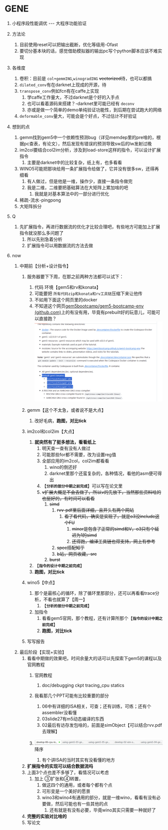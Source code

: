 <!--
 * @Author: lt 1035768203@qq.com
 * @Date: 2024-02-26 14:09:02
 * @LastEditors: lt 1035768203@qq.com
 * @LastEditTime: 2024-03-05 10:10:14
 * @FilePath: \workspace\Use\毕设\芝士\卷积库\gene\gene.md
 * @Description: 这是默认设置,请设置`customMade`, 打开koroFileHeader查看配置 进行设置: https://github.com/OBKoro1/koro1FileHeader/wiki/%E9%85%8D%E7%BD%AE
-->

# GENE

1. 小程序段性能调优 --- 大程序功能验证
2. 方法论

   1. 目前使用reset可以把输出截断，优化等级用-Ofast
   2. 要切分基本块的话，感觉借助模拟器的输出pc写个python脚本应该不难实现
3. 各维度

   1. 卷积：目前是 `col+gemmING`,`winogradING` ~~vectorized~~待，也可以都搞
   2. `dilated_conv`有在darknet上现成的开源，待
   3. `transpose_conv`例如fcn有在caffe上实现
      1. 学caffe工作量大，不过darknet是个好的入手点
      2. 也可以看着源码来搭建？-darknet里可能已经有 `deconv`
      3. 亦或是做一个简单的demo单纯验证功能性，到后期在尝试跑大的网络
   4. `deformable_conv`量大，可能会是个好点，不过估计不好验证
4. 想到的点

   1. gemm找到gem5中一个依赖性预测bug（详见memdep里的pre啥的，根据pc查表，有论文），然后发现有错误的预测导致sw后的lw发射过晚
   2. im2col要结合col2im分析，涉及到load-store这样的指令，可以设计扩展指令
      1. 主要是darknet中的比较复杂，纸上有，也多看看
   3. WINO5可能把那块给用一条扩展指令给做了，它并没有很多sw，还得再细看
      1. 有人做过，但是他是一维，操作少，直接一条指令做完
      2. 我是二维，二维要把基础算法在大矩阵上累加啥的吧
         1. 我就是对基本算法中的一部分进行优化
   4. 稀疏-流水-pingpong
   5. 大矩阵拆分
5. Q

   1. 先扩展指令，再进行数据流的优化才比较合理吧，有些地方可能加上扩展指令就没那么多问题了
      1. 所以先别急着分析
      2. 扩展指令可以用数据流的方法去做
6. now

   1. 中期前【分析+设计指令】
      1. 服务器要下下周，在那之前两种方法都可以试下：

         1. 代码 环境【gem5和rv和konata】
         2. 可能要把 `所有代码zip和konata和rv工具链`压缩下来让他传
         3. 不如用下面这个网页里的docker
         4. 不知道这个网页[gem5bootcamp/gem5-bootcamp-env (github.com)](https://github.com/gem5bootcamp/gem5-bootcamp-env)上的有没有用，毕竟有prebuilt好的玩意儿，可能可以直接跑？![1709542940223](image/gene/1709542940223.png)
      2. gemm【这个不太急，或者说不是大点】

         1. 改好毛病，**跑图，对比tick**
      3. im2col和col2im【大点】

         1. **就突然有了挺多想法，看看纸上**
            1. 明天查一查有没有人做过
            2. 可能那些for都不需要，改为设置reg值
            3. 全部应用的im2col，col2im都看看
               1. wino的倒还好
               2. darknet里那个还蛮复杂的，各种情况，看他的asm便可得出
            4. 【**`分析的部分中期之前完成`**】可以写在论文里
            5. ~~v扩展大概是不会去做了，所以v的先放下，当然那些资料啥的也挺好的，有时间可以看看~~
               1. ~~simd~~
                  1. ~~rvv-pdf里后面详细，且开头有两个网站~~
                     1. ~~看了看代码，确实是实现了，就是o3没include这个FU~~
                        1. ~~minor是包含了正常的simd和V，o3只有个延迟为1的simd~~
                        2. ~~还得跑，编译工具链也得支持，网上有参考~~
                  2. ~~spec搭配知乎~~
                  3. ~~b站，网页收藏，src~~
               2. ~~burst~~
         2. 【**`指令的设计中期之前完成`**】
         3. **跑图，对比tick**
      4. wino5【中点】

         1. 那个是最核心的循环，除了循环里那部分，还可以再看看trace分析，不看也就算了【周一】
            1. 【**`分析的部分中期之前完成`**】
         2. 加指令
            1. 看看gem5官网，那个教程，还有计算所那个【**`指令的设计中期之前完成`**】
            2. **跑图，对比tick**
      5. 写写报告
   2. 最后阶段【实现+实验】
      1. 看看中期做的效果吧，时间余量大的话可以先探索下gem5的课程以及官网教程
         1. 官网教程

            1. doc/debugging ckpt tracing_cpu statics
         2. 我看那几个PPT可能有比较重要的部分

            1. 06中有详细的ISA相关，可查；还有训练，可练；还有个assembler没看懂
            2. 03slide27有m5动态编译的东西
            3. 02最后有访存发包啥的，前面是simObject【可以结合rvv.pdf去理解】
         3. ![1709637132079](image/gene/1709637132079.png)降序

            1. 有个讲ISA的当时其实有没看懂的地方
      2. **扩展指令的实现可以结合数据流吗**
      3. 上面3个点也差不多够了，看情况可以考虑
         1. 加上 ③扩张和④转置，
            1. 做这四个的通用，或者每个都有个点
            2. 可形变是一个美好的愿景
            3. wino3和wino4有通用的部分，就是一维wino，看看有没有必要做，然后可能也有一些其他的点
               1. 还有就是有没有必要，毕竟wino其实只需要一种就好了
      4. **完整的实验对比啥的**
      5. 写论文
